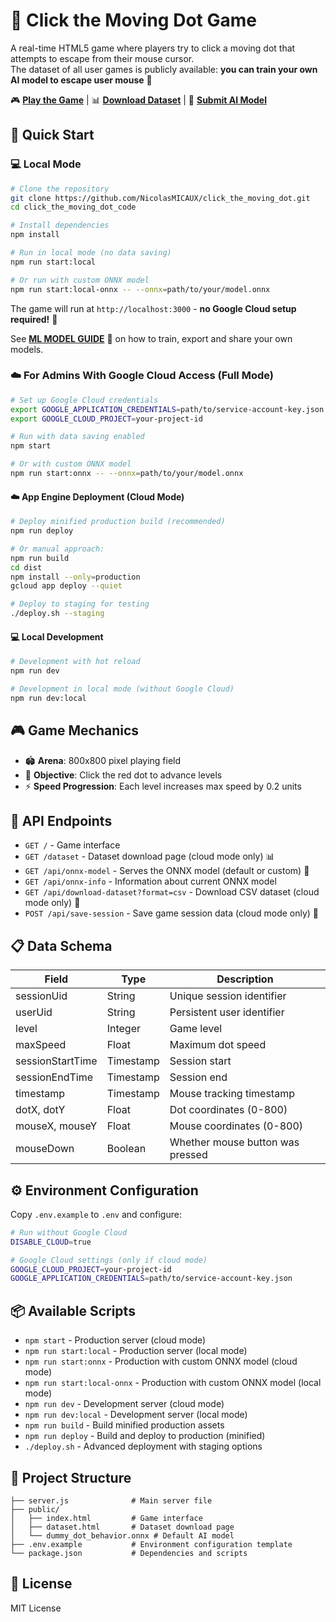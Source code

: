 # 🎯 Click the Moving Dot Game

A real-time HTML5 game where players try to click a moving dot that attempts to escape from their mouse cursor.  
The dataset of all user games is publicly available: **you can train your own AI model to escape user mouse** 🤖

🎮 **[Play the Game](https://clickthemovingdot.uc.r.appspot.com/)** | 📊 **[Download Dataset](https://clickthemovingdot.uc.r.appspot.com/dataset/)** | 🤖 **[Submit AI Model](https://clickthemovingdot.uc.r.appspot.com/submit)**

## 🚀 Quick Start

### 💻 Local Mode

```bash
# Clone the repository
git clone https://github.com/NicolasMICAUX/click_the_moving_dot.git
cd click_the_moving_dot_code

# Install dependencies
npm install

# Run in local mode (no data saving)
npm run start:local

# Or run with custom ONNX model
npm run start:local-onnx -- --onnx=path/to/your/model.onnx
```

The game will run at `http://localhost:3000` - **no Google Cloud setup required!** 🎉

See [**ML MODEL GUIDE**](ML_MODEL_GUIDE.md) 🧠 on how to train, export and share your own models.


### ☁️ For Admins With Google Cloud Access (Full Mode)

```bash
# Set up Google Cloud credentials
export GOOGLE_APPLICATION_CREDENTIALS=path/to/service-account-key.json
export GOOGLE_CLOUD_PROJECT=your-project-id

# Run with data saving enabled
npm start

# Or with custom ONNX model
npm run start:onnx -- --onnx=path/to/your/model.onnx
```

#### ☁️ App Engine Deployment (Cloud Mode)
```bash
# Deploy minified production build (recommended)
npm run deploy

# Or manual approach:
npm run build
cd dist
npm install --only=production
gcloud app deploy --quiet

# Deploy to staging for testing
./deploy.sh --staging
```

#### 💻 Local Development
```bash
# Development with hot reload
npm run dev

# Development in local mode (without Google Cloud)
npm run dev:local
```

## 🎮 Game Mechanics

- 🏟️ **Arena**: 800x800 pixel playing field
- 🎯 **Objective**: Click the red dot to advance levels
- ⚡ **Speed Progression**: Each level increases max speed by 0.2 units

## 🔗 API Endpoints

- `GET /` - Game interface
- `GET /dataset` - Dataset download page (cloud mode only) 📊
- `GET /api/onnx-model` - Serves the ONNX model (default or custom) 🤖
- `GET /api/onnx-info` - Information about current ONNX model
- `GET /api/download-dataset?format=csv` - Download CSV dataset (cloud mode only) 📁
- `POST /api/save-session` - Save game session data (cloud mode only) 💾

## 📋 Data Schema

| Field | Type | Description |
|-------|------|-------------|
| sessionUid | String | Unique session identifier |
| userUid | String | Persistent user identifier |
| level | Integer | Game level |
| maxSpeed | Float | Maximum dot speed |
| sessionStartTime | Timestamp | Session start |
| sessionEndTime | Timestamp | Session end |
| timestamp | Timestamp | Mouse tracking timestamp |
| dotX, dotY | Float | Dot coordinates (0-800) |
| mouseX, mouseY | Float | Mouse coordinates (0-800) |
| mouseDown | Boolean | Whether mouse button was pressed |

## ⚙️ Environment Configuration

Copy `.env.example` to `.env` and configure:

```bash
# Run without Google Cloud
DISABLE_CLOUD=true

# Google Cloud settings (only if cloud mode)
GOOGLE_CLOUD_PROJECT=your-project-id
GOOGLE_APPLICATION_CREDENTIALS=path/to/service-account-key.json
```

## 📦 Available Scripts

- `npm start` - Production server (cloud mode)
- `npm run start:local` - Production server (local mode)
- `npm run start:onnx` - Production with custom ONNX model (cloud mode)
- `npm run start:local-onnx` - Production with custom ONNX model (local mode)
- `npm run dev` - Development server (cloud mode)
- `npm run dev:local` - Development server (local mode)
- `npm run build` - Build minified production assets
- `npm run deploy` - Build and deploy to production (minified)
- `./deploy.sh` - Advanced deployment with staging options

## 📁 Project Structure
```
├── server.js              # Main server file
├── public/
│   ├── index.html         # Game interface
│   ├── dataset.html       # Dataset download page
│   └── dummy_dot_behavior.onnx # Default AI model
├── .env.example           # Environment configuration template
└── package.json           # Dependencies and scripts
```

## 📄 License

MIT License
